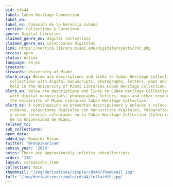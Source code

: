 ```yaml
---
pid: cds44
label: Cuban Heritage Connection
label_en:
label_es: Conexión de la herencia cubana
section: Collections & Curations
genre: Digital Libraries
claimed_genre_en: digital collections
claimed_genre_es: colecciones digitales
link: https://merrick.library.miami.edu/digitalprojects/chc.php
access: open
status: Active
language: en,es
creators:
stewards: University of Miami
blurb_orig: Below are descriptions and links to Cuban Heritage Collection digital
  collections with digital manuscripts, photographs, letters, maps and other resources
  held in the University of Miami Libraries Cuban Heritage Collection.
blurb_en: Below are descriptions and links to Cuban Heritage Collection digital collections
  with digital manuscripts, photographs, letters, maps and other resources held in
  the University of Miami Libraries Cuban Heritage Collection.
blurb_es: A continuación se presentan descripciones y enlaces a colecciones de herencia
  cubanas, colecciones digitales con manuscritos digitales, fotografías, letras, mapas
  y otros recursos celebrados en la Cuban Heritage Collection (Colección legado cubano)
  de la Universidad de Miami.
related_to:
sub_collections:
open_data:
added_by: Roopika Risam
twitter: "@roopikarisam"
census_year: '2020'
notes: There are approximately infinity subcollections
order: '133'
layout: caridischo_item
collection: main
thumbnail: "/img/derivatives/simple/cds44/thumbnail.jpg"
full: "/img/derivatives/simple/cds44/fullwidth.jpg"
---
```

